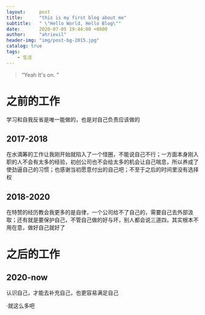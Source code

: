 ```yaml
---
layout:     post
title:      "this is my first blog about me"
subtitle:   " \"Hello World, Hello Blog\""
date:       2020-07-05 19:44:00 +0800
author:     "ahrievil"
header-img: "img/post-bg-2015.jpg"
catalog: true
tags:
    - 生活
---
```


> “Yeah It's on. ”

# 之前的工作

学习和自我反省是唯一能做的，也是对自己负责应该做的

## 2017-2018

在水滴筹的工作让我刚开始就陷入了一个怪圈，不能说自己不行；一方面本身刚入职的人不会有太多的经验，初创公司也不会给太多的机会让自己喘息，所以养成了使劲逼自己的习惯；也感谢当初愿意付出的自己吧；不至于之后的时间里没有选择权  

## 2018-2020

在特赞的经历教会我更多的是自律，一个公司给不了自己的，需要自己去外部汲取；还有就是要保护自己，不管自己做的好与坏，别人都会说三道四，其实根本不用在意，做好自己就好了  

# 之后的工作

## 2020-now

认识自己，才能去补充自己，也更容易满足自己


·就这么多吧
